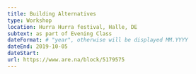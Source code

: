```yaml
---
title: Building Alternatives
type: Workshop
location: Hurra Hurra festival, Halle, DE
subtext: as part of Evening Class
dateFormat: # "year", otherwise will be displayed MM.YYYY
dateEnd: 2019-10-05
dateStart:
url: https://www.are.na/block/5179575
---
```

